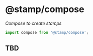 # @stamp/compose

_Compose to create stamps_

```js
import compose from '@stamp/compose';
```

## TBD

